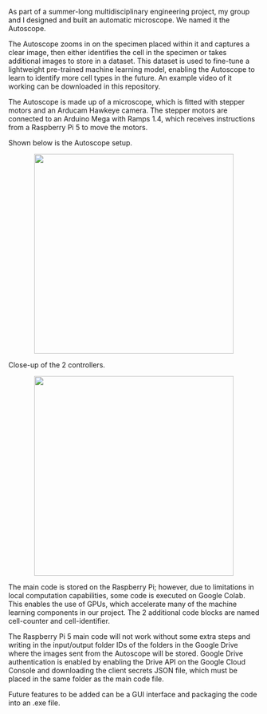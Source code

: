 As part of a summer-long multidisciplinary engineering project, my group and I designed and built an automatic microscope. We named it the Autoscope. 

The Autoscope zooms in on the specimen placed within it and captures a clear image, then either identifies the cell in the specimen or takes additional images to store in a dataset. This dataset is used to fine-tune a lightweight pre-trained machine learning model, enabling the Autoscope to learn to identify more cell types in the future. An example video of it working can be downloaded in this repository.

The Autoscope is made up of a microscope, which is fitted with stepper motors and an Arducam Hawkeye camera. The stepper motors are connected to an Arduino Mega with Ramps 1.4, which receives instructions from a Raspberry Pi 5 to move the motors.

Shown below is the Autoscope setup.
</br>
<p align=center>
  <img src="https://github.com/user-attachments/assets/cbe82beb-ff4f-4d17-aad4-15c488782f29" width="400"/>
</p>

Close-up of the 2 controllers.
</br>
<p align=center>
  <img src="https://github.com/user-attachments/assets/b3e0eb6c-d14f-4887-a5f2-2a92b9e2d1aa" width="400"/>
</p>

The main code is stored on the Raspberry Pi; however, due to limitations in local computation capabilities, some code is executed on Google Colab. This enables the use of GPUs, which accelerate many of the machine learning components in our project. The 2 additional code blocks are named cell-counter and cell-identifier.

The Raspberry Pi 5 main code will not work without some extra steps and writing in the input/output folder IDs of the folders in the Google Drive where the images sent from the Autoscope will be stored. Google Drive authentication is enabled by enabling the Drive API on the Google Cloud Console and downloading the client secrets JSON file, which must be placed in the same folder as the main code file.

Future features to be added can be a GUI interface and packaging the code into an .exe file.
